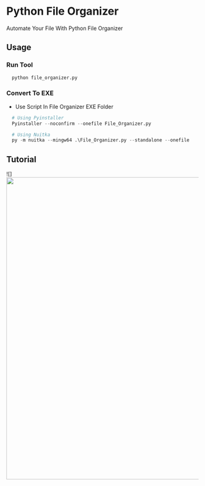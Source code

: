 
# Python File Organizer

Automate Your File With Python File Organizer

## Usage

### Run Tool

```python
  python file_organizer.py
```

### Convert To EXE

- Use Script In File Organizer EXE Folder
```python
  # Using Pyinstaller
  Pyinstaller --noconfirm --onefile File_Organizer.py

  # Using Nuitka
  py -m nuitka --mingw64 .\File_Organizer.py --standalone --onefile 

```

## Tutorial

![]<img src="https://github.com/katakkentut/FileOrganizerPython/blob/master/Tutorial/tutorial.gif" width="700" height="790">

